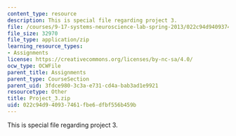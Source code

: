 ```yaml
---
content_type: resource
description: This is special file regarding project 3.
file: /courses/9-17-systems-neuroscience-lab-spring-2013/022c94d940937461fbe6dfbf556b459b_Project_3.zip
file_size: 32970
file_type: application/zip
learning_resource_types:
- Assignments
license: https://creativecommons.org/licenses/by-nc-sa/4.0/
ocw_type: OCWFile
parent_title: Assignments
parent_type: CourseSection
parent_uid: 3fdce980-3c3a-e731-cd4a-bab3ad1e9921
resourcetype: Other
title: Project_3.zip
uid: 022c94d9-4093-7461-fbe6-dfbf556b459b
---
```

This is special file regarding project 3.